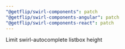 ```yaml
---
"@getflip/swirl-components": patch
"@getflip/swirl-components-angular": patch
"@getflip/swirl-components-react": patch
---
```


Limit swirl-autocomplete listbox height
